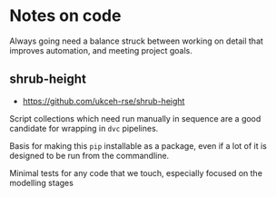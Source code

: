 # Notes on code 

Always going need a balance struck between working on detail that improves automation, and meeting project goals.

## shrub-height

* https://github.com/ukceh-rse/shrub-height

Script collections which need run manually in sequence are a good candidate for wrapping in `dvc` pipelines.

Basis for making this `pip` installable as a package, even if a lot of it is designed to be run from the commandline.

Minimal tests for any code that we touch, especially focused on the modelling stages 
